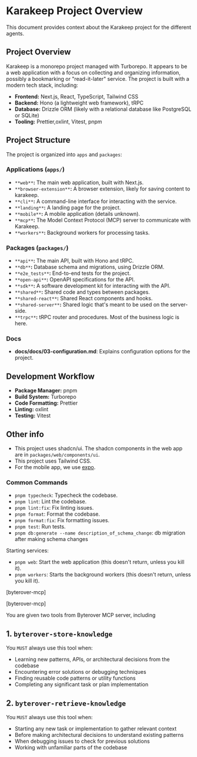 # Karakeep Project Overview

This document provides context about the Karakeep project for the different agents.

## Project Overview

Karakeep is a monorepo project managed with Turborepo. It appears to be a web application with a focus on collecting and organizing information, possibly a bookmarking or "read-it-later" service. The project is built with a modern tech stack, including:

*   **Frontend:** Next.js, React, TypeScript, Tailwind CSS
*   **Backend:** Hono (a lightweight web framework), tRPC
*   **Database:** Drizzle ORM (likely with a relational database like PostgreSQL or SQLite)
*   **Tooling:** Prettier,oxlint, Vitest, pnpm

## Project Structure

The project is organized into `apps` and `packages`:

### Applications (`apps/`)

*   `**web**`**:** The main web application, built with Next.js.
*   `**browser-extension**`**:** A browser extension, likely for saving content to karakeep.
*   `**cli**`**:** A command-line interface for interacting with the service.
*   `**landing**`**:** A landing page for the project.
*   `**mobile**`**:** A mobile application (details unknown).
*   `**mcp**`**:** The Model Context Protocol (MCP) server to communicate with Karakeep.
*   `**workers**`**:** Background workers for processing tasks.

### Packages (`packages/`)

*   `**api**`**:** The main API, built with Hono and tRPC.
*   `**db**`**:** Database schema and migrations, using Drizzle ORM.
*   `**e2e_tests**`**:** End-to-end tests for the project.
*   `**open-api**`**:** OpenAPI specifications for the API.
*   `**sdk**`**:** A software development kit for interacting with the API.
*   `**shared**`**:** Shared code and types between packages.
*   `**shared-react**`**:** Shared React components and hooks.
*   `**shared-server**`**:** Shared logic that's meant to be used on the server-side.
*   `**trpc**`**:** tRPC router and procedures. Most of the business logic is here.

### Docs

*   **docs/docs/03-configuration.md**: Explains configuration options for the project.

## Development Workflow

*   **Package Manager:** pnpm
*   **Build System:** Turborepo
*   **Code Formatting:** Prettier
*   **Linting:** oxlint
*   **Testing:** Vitest

## Other info

*   This project uses shadcn/ui. The shadcn components in the web app are in `packages/web/components/ui`.
*   This project uses Tailwind CSS.
*   For the mobile app, we use [expo](https://expo.dev/).

### Common Commands

*   `pnpm typecheck`: Typecheck the codebase.
*   `pnpm lint`: Lint the codebase.
*   `pnpm lint:fix`: Fix linting issues.
*   `pnpm format`: Format the codebase.
*   `pnpm format:fix`: Fix formatting issues.
*   `pnpm test`: Run tests.
*   `pnpm db:generate --name description_of_schema_change`: db migration after making schema changes

Starting services:

*   `pnpm web`: Start the web application (this doesn't return, unless you kill it).
*   `pnpm workers`: Starts the background workers (this doesn't return, unless you kill it).

[byterover-mcp]

[byterover-mcp]

You are given two tools from Byterover MCP server, including
## 1. `byterover-store-knowledge`
You `MUST` always use this tool when:

+ Learning new patterns, APIs, or architectural decisions from the codebase
+ Encountering error solutions or debugging techniques
+ Finding reusable code patterns or utility functions
+ Completing any significant task or plan implementation

## 2. `byterover-retrieve-knowledge`
You `MUST` always use this tool when:

+ Starting any new task or implementation to gather relevant context
+ Before making architectural decisions to understand existing patterns
+ When debugging issues to check for previous solutions
+ Working with unfamiliar parts of the codebase
